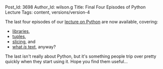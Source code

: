 Post_Id: 3698
Author_Id: wilson.g
Title: Final Four Episodes of Python Lecture
Tags: content, versions/version-4

<p>The last four episodes of our <a href="/4_0/python/">lecture on Python</a> are now available, covering:</p>
<ul>
<li><a href="/4_0/python/lib.html">libraries</a>,</li>
<li><a href="/4_0/python/tuples.html">tuples</a>,</li>
<li><a href="/4_0/python/slice.html">slicing</a>, and</li>
<li><a href="/4_0/python/text.html">what <em>is</em> text</a>, anyway?</li>
</ul>
<p>The last isn't really about Python, but it's something people trip over pretty quickly when they start using it.  Hope you find them useful...</p>
